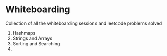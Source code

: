 # Whiteboarding
Collection of all the whiteboarding sessions and leetcode problems solved

1. Hashmaps 
2. Strings and Arrays
3. Sorting and Searching 
4.

